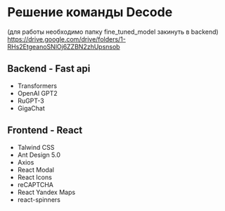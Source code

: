 # Решение команды Decode
(для работы необходимо папку fine_tuned_model закинуть в backend) https://drive.google.com/drive/folders/1-RHs2EtgeanoSNlOj6ZZBN2zhUpsnsob
## Backend - Fast api
- Transformers
- OpenAI GPT2 
- RuGPT-3
- GigaChat
## Frontend - React
- Talwind CSS
- Ant Design 5.0
- Axios
- React Modal
- React Icons
- reCAPTCHA
- React Yandex Maps
- react-spinners